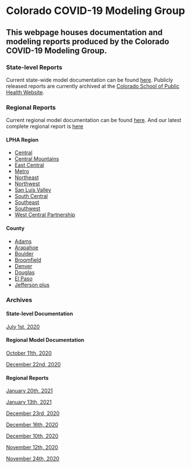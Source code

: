 # Colorado COVID-19 Modeling Group
## This webpage houses documentation and modeling reports produced by the Colorado COVID-19 Modeling Group. 

### State-level Reports
Current state-wide model documentation can be found [here](https://agb85.github.io/covid-19/SEIR%20Documentation.pdf).
Publicly released reports are currently archived at the [Colorado School of Public Health Website](https://coloradosph.cuanschutz.edu/resources/covid-19/modeling-results).


### Regional Reports
Current regional model documentation can be found [here](https://agb85.github.io/covid-19/Regional%20Model%20Documentation.pdf).
And our latest complete regional report is [here](https://agb85.github.io/covid-19/Regional%20Report.html)

#### LPHA Region
* [Central](https://agb85.github.io/covid-19/Central%20Region%20Report.html)
* [Central Mountains](https://agb85.github.io/covid-19/Central%20Mountains%20Region%20Report.html)
* [East Central](https://agb85.github.io/covid-19/East%20Central%20Region%20Report.html)
* [Metro](https://agb85.github.io/covid-19/Metro%20Region%20Report.html)
* [Northeast](https://agb85.github.io/covid-19/Northeast%20Region%20Report.html)
* [Northwest](https://agb85.github.io/covid-19/Northwest%20Region%20Report.html)
* [San Luis Valley](https://agb85.github.io/covid-19/San%20Luis%20Valley%20Region%20Report.html)
* [South Central](https://agb85.github.io/covid-19/South%20Central%20Region%20Report.html)
* [Southeast](https://agb85.github.io/covid-19/Southeast%20Region%20Report.html)
* [Southwest](https://agb85.github.io/covid-19/Southwest%20Region%20Report.html)
* [West Central Partnership](https://agb85.github.io/covid-19/West%20Central%20Partnership%20Region%20Report.html)

#### County
* [Adams](https://agb85.github.io/covid-19/Adams%20County%20Report.html)
* [Arapahoe](https://agb85.github.io/covid-19/Arapahoe%20County%20Report.html)
* [Boulder](https://agb85.github.io/covid-19/Boulder%20County%20Report.html)
* [Broomfield](https://agb85.github.io/covid-19/Broomfield%20County%20Report.html)
* [Denver](https://agb85.github.io/covid-19/Denver%20County%20Report.html)
* [Douglas](https://agb85.github.io/covid-19/Douglas%20County%20Report.html)
* [El Paso](https://agb85.github.io/covid-19/El%20Paso%20County%20Report.html)
* [Jefferson plus](https://agb85.github.io/covid-19/Jefferson%20plus%20Report.html)

### Archives
#### State-level Documentation
[July 1st, 2020](https://agb85.github.io/covid-19/SEIR%20Documentation_20200701.pdf)

#### Regional Model Documentation
[October 11th, 2020](https://agb85.github.io/covid-19/Regional%20Model%20Documentation_20201111.pdf)

[December 22nd, 2020](https://agb85.github.io/covid-19/Regional%20Model%20Documentation_20201222.pdf)

#### Regional Reports
[January 20th, 2021](https://agb85.github.io/covid-19/Regional%20Report_20210120.html)

[January 13th, 2021](https://agb85.github.io/covid-19/Regional%20Report_20210113.html)

[December 23rd, 2020](https://agb85.github.io/covid-19/Regional%20Report_20201223.html)

[December 16th, 2020](https://agb85.github.io/covid-19/Regional%20Report_20201216.html)

[December 10th, 2020](https://agb85.github.io/covid-19/Regional%20Report_20201210.html)

[November 12th, 2020](https://agb85.github.io/covid-19/RegionalReport_20201112.pdf)

[November 24th, 2020](https://agb85.github.io/covid-19/Regional%20Report_20201124.pdf)
